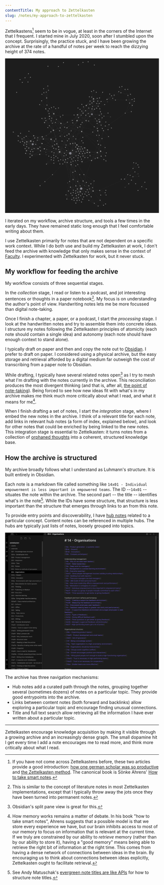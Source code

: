 ```yaml
---
contentTitle: My approach to Zettelkasten
slug: /notes/my-approach-to-zettelkasten
---
```


Zettelkastens[^5] seem to be in vogue, at least in the corners of the Internet that I frequent. I started mine in July 2020, soon after I stumbled upon the concept. Surprisingly, the practice stuck, and I have been growing the archive at the rate of a handful of notes per week to reach the dizzying height of 374 notes.

![](./note-network.png)

I iterated on my workflow, archive structure, and tools a few times in the early days. They have remained static long enough that I feel comfortable writing about them.

I use Zettelkasten primarily for notes that are not dependent on a specific work context. While I do both use and build my Zettelkasten at work, I don't feed the archive with knowledge that only makes sense in the context of [Faculty](https://faculty.ai). I experimented with Zettelkasten for work, but it never stuck.

## My workflow for feeding the archive

My workflow consists of three sequential stages. 

In the *collection* stage, I read or listen to a podcast, and jot interesting sentences or thoughts in a paper notebook[^1]. My focus is on understanding the author's point of view. Handwriting notes lets me be more focussed than digital note-taking.

Once I finish a chapter, a paper, or a podcast, I start the *processing* stage. I look at the handwritten notes and try to assemble them into concrete ideas. I structure my notes following the Zettelkasten principles of atomicity (each note should contain a single idea) and autonomy (each note should have enough context to stand alone).

I typically draft on paper and then and copy the note out to [Obsidian](https://obsidian.md/). I prefer to draft on paper. I considered using a physical archive, but the easy storage and retrieval afforded by a digital medium far outweigh the cost of transcribing from a paper note to Obsidian.

While drafting, I typically have several related notes open[^2] as I try to mesh what I'm drafting with the notes currently in the archive. This reconciliation produces the most divergent thinking (and that is, after all, [the point of note-taking](https://notes.andymatuschak.org/%E2%80%9CBetter_note-taking%E2%80%9D_misses_the_point%3B_what_matters_is_%E2%80%9Cbetter_thinking%E2%80%9D)). Being forced to see how new ideas fit with what's in my archive makes me think much more critically about what I read, and what it means for me[^3].

When I finish drafting a set of notes, I start the *integration* stage, where I embed the new notes in the archive. I think of a relevant title for each note, add links in relevant hub notes (a form of index, explained below), and look for other notes that could be enriched by being linked to the new notes. This integration stage is essential to Zettelkasten: it turns notes from a collection of [orphaned thoughts](https://www.mentalnodes.com/do-not-keep-orphan-notes) into a coherent, structured knowledge base.

## How the archive is structured

My archive broadly follows what I understand as Luhmann's structure. It is built entirely in Obsidian.

Each note is a markdown file called something like `14x01 - Individual empowerment is less important in empowered teams`. The ID --`14x01`  -- situates the note within the archive. The second part -- the title -- identifies what's in the note[^4]. While the IDs have some structure, that structure is less important than the structure that emerges through links to an from this note.

To provide entry points and discoverability, I have [hub notes](https://zettelkasten.de/posts/three-layers-structure-zettelkasten/) related to a particular concept. Content notes can be referenced in multiple hubs. The hubs are typically just lists of notes, loosely grouped into topics.

![](./hub-note.png)

The archive has three navigation mechanisms:
- Hub notes add a curated path through the notes, grouping together several (sometimes dozens) of notes on a particular topic. They provide good entrypoints into the archive.
- Links between content notes (both forward and backlinks) allow exploring a particular topic and encourage finding unusual connections.
- Title and full text search allow retrieving all the information I have ever written about a particular topic.

---

Zettelkasten encourage knowledge acquisition by making it visible through a growing archive and an increasingly dense graph. The small dopamine hit I get every time I add a note encourages me to read more, and think more critically about what I read.

[^1]: This is similar to the concept of literature notes in most Zettelkasten implementations, except that I typically throw away the jots once they have been turned into permanent notes.
[^2]: Obsidian's split pane view is great for this.
[^3]: How memory works remains a matter of debate. In his book "how to take smart notes", Ahrens suggests that a possible model is that we store every experience we have, but our brain inhibits access to most of our memory to focus on information that is relevant at the current time. If we truly are constrained by our ability to *retrieve* memory (rather than by our ability to store it), having a "good memory" means being able to retrieve the right bit of information at the right time. This comes from having a dense network of connections between ideas in the brain. By encouraging us to think about connections between ideas explicitly, Zettelkasten ought to facilitate retrieval. 
[^4]: See Andy Matuschak's [evergreen note titles are like APIs](https://notes.andymatuschak.org/Evergreen_note_titles_are_like_APIs) for how to structure note titles.
[^5]: If you have not come across Zettelkastens before, these two articles provide a good introduction: [how one german scholar was so productive](https://writingcooperative.com/zettelkasten-how-one-german-scholar-was-so-freakishly-productive-997e4e0ca125) and [the Zettelkasten method](https://www.lesswrong.com/posts/NfdHG6oHBJ8Qxc26s/the-zettelkasten-method-1). The canonical book is Sönke Ahrens' [How to take smart notes](https://www.amazon.co.uk/How-Take-Smart-Notes-Nonfiction-ebook/dp/B06WVYW33Y).
